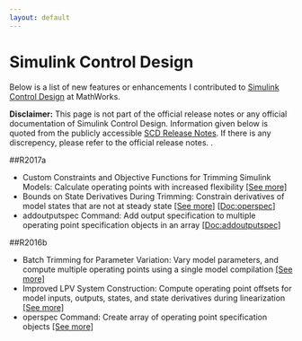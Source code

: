 ```yaml
---
layout: default
---
```


# Simulink Control Design

Below is a list of new features or enhancements I contributed to [Simulink Control Design](https://www.mathworks.com/products/simcontrol/) at MathWorks.

<div class="infoblock">
<div class="blockcontent">
<p> <strong>Disclaimer:</strong> This page is not part of the official release notes or any official documentation of Simulink Control Design. Information given below is quoted from the publicly accessible
  <a href="https://www.mathworks.com/help/slcontrol/release-notes.html">SCD Release Notes</a>. If there is any discrepency, please refer to the official release notes.
  .</p>
</div></div>


##R2017a

* Custom Constraints and Objective Functions for Trimming Simulink Models: Calculate operating points with increased flexibility [[See more]](https://www.mathworks.com/help/slcontrol/ug/compute-operating-points-using-custom-constraints-and-objective-functions.html)
* Bounds on State Derivatives During Trimming: Constrain derivatives of model states that are not at steady state [[See more]](https://www.mathworks.com/help/slcontrol/ug/steady-state-operating-points-from-state-specifications.html#bvn6bv2) [[Doc:operspec]](https://www.mathworks.com/help/slcontrol/ug/operspec.html)
* addoutputspec Command: Add output specification to multiple operating point specification objects in an array [[Doc:addoutputspec]](https://www.mathworks.com/help/slcontrol/ug/addoutputspec.html)


##R2016b

* Batch Trimming for Parameter Variation: Vary model parameters, and compute multiple operating points using a single model compilation [[See more]](https://www.mathworks.com/help/slcontrol/ug/batch-compute-steady-state-operating-points-for-parameter-variation.html)
* Improved LPV System Construction: Compute operating point offsets for model inputs, outputs, states, and state derivatives during linearization [[See more]](https://www.mathworks.com/help/slcontrol/ug/getoffsetsforlpv.html)
* operspec Command: Create array of operating point specification objects [[See more]](https://www.mathworks.com/help/slcontrol/ug/designing-a-family-of-pid-controllers-for-multiple-operating-points.html)

